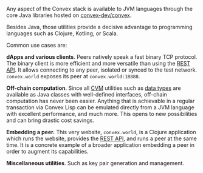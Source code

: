 Any aspect of the Convex stack is available to JVM languages through the core Java libraries hosted on [convex-dev/convex](https://github.com/Convex-Dev/convex).

Besides Java, those utilities provide a decisive advantage to programming languages such as Clojure, Kotling, or Scala.

Common use cases are:

**dApps and various clients**. Peers natively speak a fast binary TCP protocol. The binary client is more efficient and more versatile than using the
[REST API](/tools/rest-api). It allows connecting to any peer, isolated or synced to the test network. `convex.world` exposes its peer at
`convex.world:18888`.

**Off-chain computation**. Since all [CVM](/cvm) utilities such as [data types](/cvm/data-types) are available as Java classes with well-defined interfaces,
off-chain computation has never been easier. Anything that is achievable in a regular transaction via Convex Lisp can be emulated directly from a JVM language
with excellent performance, and much more. This opens to new possibilities and can bring drastic cost savings.

**Embedding a peer.** This very website, `convex.world`, is a Clojure application which runs the website, provides the [REST API](/tools/rest-api), and runs a
peer at the same time. It is a concrete example of a broader application embedding a peer in order to augment its capabilities.

**Miscellaneous utilities**. Such as key pair generation and management.
